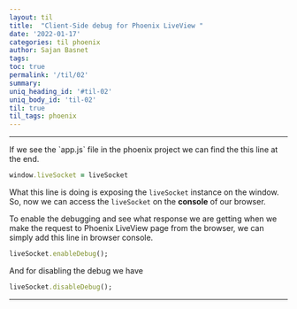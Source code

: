 ```yaml
---
layout: til
title:  "Client-Side debug for Phoenix LiveView "
date: '2022-01-17'
categories: til phoenix
author: Sajan Basnet
tags:
toc: true
permalink: '/til/02'
summary: 
uniq_heading_id: '#til-02'
uniq_body_id: 'til-02'
til: true
til_tags: phoenix
---
```


<div class="">
<hr>
 If we see the `app.js` file in the phoenix project we can find the this line at the end. 
 
 ```ruby
 window.liveSocket = liveSocket
 ```

 What this line is doing is exposing the `liveSocket` instance on the window. So, now we can access the `liveSocket` on the **console** of our browser.

 To enable the debugging and see what response we are getting when we make the request to Phoenix LiveView page from the browser, we can simply add this line in browser console.

 ```ruby
 liveSocket.enableDebug();
 ```

 And for disabling the debug we have 
 ```ruby
 liveSocket.disableDebug();
 ```
<hr>
</div>